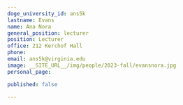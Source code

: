 ```yaml
---
doge_university_id: ans5k
lastname: Evans
name: Ana Nora
general_position: lecturer
position: Lecturer
office: 212 Kerchof Hall
phone: 
email: ans5k@virginia.edu
image: __SITE_URL__/img/people/2023-fall/evansnora.jpg
personal_page:

published: false

---
```

